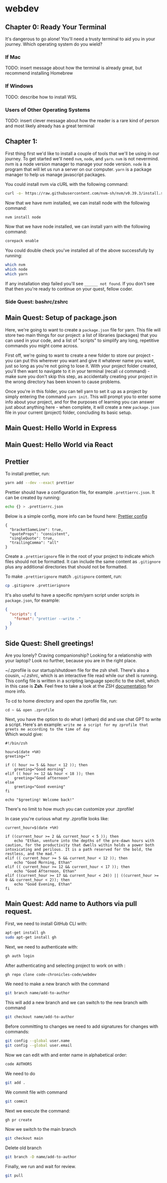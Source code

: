 # webdev

## Chapter 0: Ready Your Terminal

It's dangerous to go alone! You'll need a trusty terminal to aid you in your journey. Which operating system do you wield?

### If Mac

TODO: insert message about how the terminal is already great, but recommend installing Homebrew

### If Windows

TODO: describe how to install WSL

### Users of Other Operating Systems

TODO: insert clever message about how the reader is a rare kind of person and most likely already has a great terminal

## Chapter 1:

First thing first we'd like to install a couple of tools that we'll be using in our journey. To get started we'll need `nvm`, `node`, and `yarn`. `nvm` is not nevermind. nvm is a node version manager to manage your node version. `node` is a program that will let us run a server on our computer. `yarn` is a package manager to help us manage javascript packages.

You could install nvm via cURL with the following command:

```sh
curl -o- https://raw.githubusercontent.com/nvm-sh/nvm/v0.39.3/install.sh | bash
```

Now that we have nvm installed, we can install node with the following command:

```sh
nvm install node
```

Now that we have node installed, we can install yarn with the following command:

```sh
corepack enable
```

You could double check you've installed all of the above successfully by running:

```sh
which nvm
which node
which yarn
```

If any installation step failed you'll see `______ not found`. If you don't see that then you're ready to continue on your quest, fellow coder.

### Side Quest: bashrc/zshrc

## Main Quest: Setup of package.json

Here, we're going to want to create a `package.json` file for yarn. This file will store two main things for our project: a list of libraries (packages) that you can used in your code, and a list of "scripts" to simplify any long, repetitive commands you might come across.

First off, we're going to want to create a new folder to store our project - you can put this wherever you want and give it whatever name you want, just so long as you're not going to lose it. With your project folder created, you'll then want to navigate to it in your terminal (recall `cd` command) - make sure you don't skip this step, as accidentally creating your project in the wrong directory has been known to cause problems.

Once you're in this folder, you can tell yarn to set it up as a project by simply entering the command `yarn init`. This will prompt you to enter some info about your project, and for the purposes of learning you can answer just about anything here - when complete, it will create a new `package.json` file in your current (project) folder, concluding its basic setup.

## Main Quest: Hello World in Express

## Main Quest: Hello World via React

## Prettier

To install prettier, run:

```sh
yarn add --dev --exact prettier
```

Prettier should have a configuration file, for example `.prettierrc.json`. It can be created by running:

```sh
echo {} > .prettierrc.json
```

Below is a simple config, more info can be found here: [Prettier config](https://prettier.io/docs/en/configuration.html)

```
{
  "bracketSameLine": true,
  "quoteProps": "consistent",
  "singleQuote": true,
  "trailingComma": "all"
}
```

Create a `.prettierignore` file in the root of your project to indicate which files should not be formatted. It can include the same content as `.gitignore` plus any additional directories that should not be formatted.

To make `.prettierignore` match `.gitignore` content, run:

```sh
cp .gitignore .prettierignore
```

It's also useful to have a specific npm/yarn script under scripts in `package.json`, for example:

```json
{
  "scripts": {
    "format": "prettier --write ."
  }
}
```

## Side Quest: Shell greetings!

Are you lonely? Craving companionship? Looking for a relationship with your laptop? Look no further, because you are in the right place.

~/.zprofile is our startup/shutdown file for the zsh shell.
There's also a cousin, ~/.zshrc, which is an interactive file read while our shell is running. This config file is written in a scripting language specific to the shell, which in this case is **Zsh**. Feel free to take a look at the ZSH [documentation](https://zsh.sourceforge.io/Doc/Release/Files.html#Files) for more info.

To cd to home directory and open the zprofile file, run:

```
cd ~ && open .zprofile
```

Next, you have the option to do what I (ethan) did and use chat GPT to write a script. Here's an example:
`write me a script for my zprofile that greets me according to the time of day`  
Which would give:

```
#!/bin/zsh

hour=$(date +%H)
greeting=""

if (( hour >= 5 && hour < 12 )); then
    greeting="Good morning"
elif (( hour >= 12 && hour < 18 )); then
    greeting="Good afternoon"
else
    greeting="Good evening"
fi

echo "$greeting! Welcome back!"
```

There's no limit to how much you can customize your .zprofile!

In case you're curious what _my_ .zprofile looks like:

```
current_hour=$(date +%H)

if ((current_hour >= 2 && current_hour < 5 )); then
    echo "Ethan, venture into the depths of the pre-dawn hours with caution, for the productivity that dwells within holds a power both intoxicating and perilous. It is a path reserved for the bold, the restless, and the mad."
elif (( current_hour >= 5 && current_hour < 12 )); then
    echo "Good Morning, Ethan"
elif (( current_hour >= 12 && current_hour < 17 )); then
    echo "Good Afternoon, Ethan"
elif ((current_hour >= 17 && current_hour < 24)) || ((current_hour >= 0 && current_hour < 2)); then
    echo "Good Evening, Ethan"
fi
```

## Main Quest: Add name to Authors via pull request.

First, we need to install GitHub CLI with:

```sh
apt-get install gh
sudo apt-get install gh
```

Next, we need to authenticate with:

```sh
gh auth login
```

After authenticating and selecting project to work on with :

```sh
gh repo clone code-chronicles-code/webdev
```

We need to make a new branch with the command

```sh
git branch name/add-to-author
```

This will add a new branch and we can switch to the new branch with command

```sh
git checkout name/add-to-author
```

Before committing to changes we need to add signatures for changes with commands:

```sh
git config --global user.name
git config --global user.email
```

Now we can edit with and enter name in alphabetical order:

```sh
code AUTHORS
```

We need to do

```sh
git add .
```

We commit file with command

```sh
git commit
```

Next we execute the command:

```sh
gh pr create
```

Now we switch to the main branch

```sh
git checkout main
```

Delete old branch

```sh
git branch -D name/add-to-author
```

Finally, we run and wait for review.

```sh
git pull
```
